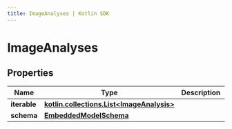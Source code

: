 ```yaml
---
title: ImageAnalyses | Kotlin SDK
---
```




# ImageAnalyses

## Properties
Name | Type | Description | Notes
------------ | ------------- | ------------- | -------------
**iterable** | [**kotlin.collections.List&lt;ImageAnalysis&gt;**](ImageAnalysis) |  | 
**schema** | [**EmbeddedModelSchema**](EmbeddedModelSchema) |  |  [optional]




